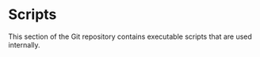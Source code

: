 # Scripts

This section of the Git repository contains executable scripts that are used
internally.
